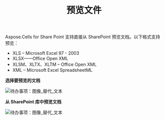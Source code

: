 ﻿---
title: 预览文件
type: docs
weight: 40
url: /zh/sharepoint/previewing-document/
---
Aspose.Cells for Share Point 支持直接从 SharePoint 预览文档。以下格式支持预览：

- XLS – Microsoft Excel 97 - 2003
- XLSX——Office Open XML
- XLSM、XLTX、XLTM – Office Open XML
- XML – Microsoft Excel SpreadsheetML

**选择要预览的文档** 

![待办事项：图像_替代_文本](previewing-document_1.png)



**从 SharePoint 库中预览文档** 

![待办事项：图像_替代_文本](previewing-document_2.png)



